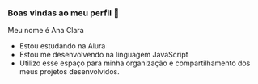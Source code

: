 ### Boas vindas ao meu perfil 💙

Meu nome é Ana Clara 

- Estou estudando na Alura
- Estou me desenvolvendo na linguagem JavaScript
- Utilizo esse espaço para minha organização e compartilhamento dos meus projetos desenvolvidos. 


